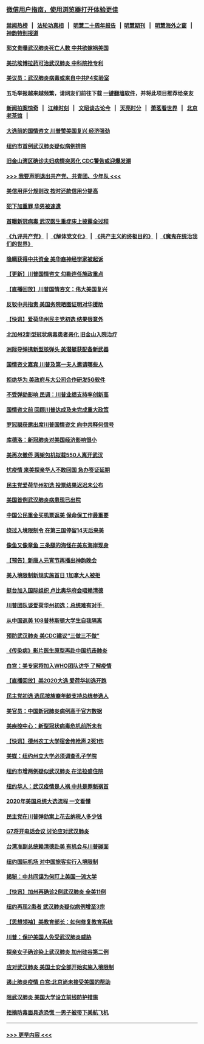 ### [微信用户指南，使用浏览器打开体验更佳](https://github.com/gfw-breaker/banned-news1/blob/master/indexes/wechat-guide.md?t=0)
#### [禁闻热榜](热点新闻.md?t=0)  &nbsp;&nbsp;|&nbsp;&nbsp; [法轮功真相](https://github.com/gfw-breaker/truth/blob/master/README.md?t=0) &nbsp;&nbsp;|&nbsp;&nbsp; [明慧二十周年报告](https://github.com/gfw-breaker/mh-reports/blob/master/README.md?t=0) &nbsp;&nbsp;|&nbsp;&nbsp;[明慧期刊](https://github.com/gfw-breaker/mh-qikan) &nbsp;&nbsp;|&nbsp;&nbsp; [明慧海外之窗](https://github.com/gfw-breaker/mh-news/blob/master/README.md?t=0) &nbsp;&nbsp;|&nbsp;&nbsp; [神韵特别报道](https://github.com/gfw-breaker/mh-news/blob/master/shenyun.md?t=0)
#### [郭文贵曝武汉肺炎死亡人数 中共欲嫁祸美国](../pages/nsc412/n11846240.md?t=02052302) 
#### [美抗埃博拉药可治武汉肺炎 中科院抢专利](../pages/nsc412/n11846409.md?t=02052302) 
#### [美议员：武汉肺炎病毒或来自中共P4实验室](../pages/nsc412/n11846043.md?t=02052302) 
#### 五毛举报越来越频繁，请网友们前往下载 [一键翻墙软件](https://github.com/gfw-breaker/ssr-accounts)，并将此项目推荐给亲友
#### [新闻拍案惊奇](https://github.com/gfw-breaker/banned-news1/blob/master/pages/link4.md) &nbsp;&nbsp;|&nbsp;&nbsp; [江峰时刻](https://github.com/gfw-breaker/banned-news1/blob/master/pages/link4.md) &nbsp;&nbsp;|&nbsp;&nbsp; [文昭谈古论今](https://github.com/gfw-breaker/banned-news1/blob/master/pages/link4.md) &nbsp;&nbsp;|&nbsp;&nbsp; [天亮时分](https://github.com/gfw-breaker/banned-news1/blob/master/pages/link4.md) &nbsp;&nbsp;|&nbsp;&nbsp; [萧茗看世界](https://github.com/gfw-breaker/banned-news1/blob/master/pages/link4.md) &nbsp;&nbsp;|&nbsp;&nbsp; [北京老茶馆](https://github.com/gfw-breaker/banned-news1/blob/master/pages/link4.md) &nbsp;&nbsp;|&nbsp;&nbsp; 
#### [大选前的国情咨文 川普赞美国复兴 经济强劲](../pages/nsc412/n11845526.md?t=02052302) 
#### [纽约市首例武汉肺炎疑似病例排除](../pages/nsc412/n11844989.md?t=02052302) 
#### [旧金山湾区确诊夫妇病情突恶化 CDC警告或迎爆发潮](../pages/nsc412/n11845730.md?t=02052302) 
#### [>>> 我要声明退出共产党、共青团、少年队 <<<](https://github.com/begood0513/goodnews/blob/master/quit/letter.md) 
#### [美信用评分规则改  按时还款信用分提高](../pages/nsc412/n11845488.md?t=02052302) 
#### [犯下加重罪 华男被速遣](../pages/nsc412/n11845476.md?t=02052302) 
#### [首曝新冠病毒 武汉医生重症床上披露全过程](../pages/nsc412/n11845150.md?t=02052302) 
#### [《九评共产党》](https://github.com/begood0513/9ping.md/blob/master/README.md) &nbsp;|&nbsp; [《解体党文化》](../../../../jtdwh.md/blob/master/README.md)  &nbsp;|&nbsp; [《共产主义的终极目的》](../../../../gczydzjmd.md/blob/master/README.md) &nbsp;|&nbsp; [《魔鬼在统治我们的世界》](../../../../mgztzwmdsj.md/blob/master/README.md) 
#### [隐瞒获得中共资金 美华裔神经学家被起诉](../pages/nsc412/n11844879.md?t=02052302) 
#### [【更新】川普国情咨文 勾勒连任施政重点](../pages/nsc412/n11845223.md?t=02052302) 
#### [【直播回放】川普国情咨文：伟大美国复兴](../pages/nsc412/n11842079.md?t=02052302) 
#### [反驳中共指责 美国务院晒图证明对华援助](../pages/nsc412/n11844859.md?t=02052302) 
#### [【快讯】爱荷华州民主党初选 结果很意外](../pages/nsc412/n11844878.md?t=02052302) 
#### [北加州2新型冠状病毒患者恶化 旧金山入院治疗](../pages/nsc412/n11844842.md?t=02052302) 
#### [洲际导弹携新型核弹头 美潜艇获配备新武器](../pages/nsc412/n11844680.md?t=02052302) 
#### [国情咨文嘉宾 川普及第一夫人邀请哪些人](../pages/nsc412/n11844712.md?t=02052302) 
#### [拒绝华为 美政府与大公司合作研发5G软件](../pages/nsc412/n11844625.md?t=02052302) 
#### [不受弹劾影响 民调：川普业绩支持率创新高](../pages/nsc412/n11844622.md?t=02052302) 
#### [国情咨文前 回顾川普达成及未完成重大政策](../pages/nsc412/n11844581.md?t=02052302) 
#### [罗冠聪获邀出席川普国情咨文 向中共释何信号](../pages/nsc412/n11844355.md?t=02052302) 
#### [库德洛：新冠肺炎对美国经济影响很小](../pages/nsc412/n11844418.md?t=02052302) 
#### [美再次撤侨 两架包机拟载550人离开武汉](../pages/nsc412/n11844407.md?t=02052302) 
#### [忧疫情 来美探亲华人不敢回国 急办签证延期](../pages/nsc412/n11843344.md?t=02052302) 
#### [民主党爱荷华州初选 投票结果迟迟未公布](../pages/nsc412/n11844207.md?t=02052302) 
#### [美国首例武汉肺炎病患现已出院](../pages/nsc412/n11842740.md?t=02052302) 
#### [中国公民重金买机票返美 保命保工作最重要](../pages/nsc412/n11843282.md?t=02052302) 
#### [绕过入境限制令  在第三国停留14天后来美](../pages/nsc412/n11843341.md?t=02052302) 
#### [像鱼又像章鱼 三条腿的海怪在美东海岸现身](../pages/nsc412/n11843092.md?t=02052302) 
#### [【预告】新唐人元宵节再播出神韵晚会](../pages/nsc412/n11843192.md?t=02052302) 
#### [美入境限制新规实施首日 1加拿大人被拒](../pages/nsc412/n11843058.md?t=02052302) 
#### [挺台加入国际组织 卢比奥华府会唔赖清德](../pages/nsc412/n11843023.md?t=02052302) 
#### [川普团队谈爱荷华州初选：总统难有对手  ](../pages/nsc412/n11842867.md?t=02052302) 
#### [从中国返美 108普林斯顿大学生自我隔离](../pages/nsc412/n11842714.md?t=02052302) 
#### [预防武汉肺炎 美CDC建议“三做三不做”](../pages/nsc412/n11842700.md?t=02052302) 
#### [《传染病》影片医生原型再赴中国抗击肺炎](../pages/nsc412/n11842626.md?t=02052302) 
#### [白宫：美专家将加入WHO团队访华 了解疫情](../pages/nsc412/n11842198.md?t=02052302) 
#### [【直播回放】美2020大选 爱荷华初选开跑](../pages/nsc412/n11841820.md?t=02052302) 
#### [民主党初选 选民按族裔年龄支持总统参选人](../pages/nsc412/n11842239.md?t=02052302) 
#### [美官员：中国新冠肺炎病例高于官方数据](../pages/nsc412/n11842452.md?t=02052302) 
#### [美疾控中心：新型冠状病毒危机前所未有](../pages/nsc412/n11842406.md?t=02052302) 
#### [【快讯】德州农工大学宿舍传枪声 2死1伤](../pages/nsc412/n11842279.md?t=02052302) 
#### [美媒：纽约州立大学必须调查孔子学院](../pages/nsc412/n11840637.md?t=02052302) 
#### [纽约市增两例疑似武汉肺炎 在法拉盛住院](../pages/nsc412/n11840625.md?t=02052302) 
#### [纽约华人：武汉疫情是人祸 中共是罪魁祸首](../pages/nsc412/n11840631.md?t=02052302) 
#### [2020年美国总统大选流程 一文看懂](../pages/nsc412/n11842056.md?t=02052302) 
#### [民主党在川普弹劾案上花去纳税人多少钱](../pages/nsc412/n11841941.md?t=02052302) 
#### [G7将开电话会议 讨论应对武汉肺炎](../pages/nsc412/n11841658.md?t=02052302) 
#### [台湾准副总统赖清德赴美 有机会与川普碰面](../pages/nsc412/n11841332.md?t=02052302) 
#### [纽约国际机场  对中国旅客实行入境限制](../pages/nsc412/n11840619.md?t=02052302) 
#### [揭秘：中共间谍为何盯上美国一流大学](../pages/nsc412/n11840270.md?t=02052302) 
#### [【快讯】加州再确诊2例武汉肺炎 全美11例](../pages/nsc412/n11840339.md?t=02052302) 
#### [纽约再现2患者 武汉肺炎疑似病例增至3宗](../pages/nsc412/n11840010.md?t=02052302) 
#### [【思想领袖】美教育部长：如何修复教育系统](../pages/nsc412/n11690865.md?t=02052302) 
#### [川普：保护美国人免受武汉肺炎威胁](../pages/nsc412/n11839718.md?t=02052302) 
#### [探亲女子确诊染上武汉肺炎 加州硅谷第二例](../pages/nsc412/n11839784.md?t=02052302) 
#### [应对武汉肺炎 美国土安全部开始实施入境限制](../pages/nsc412/n11839729.md?t=02052302) 
#### [遏止肺炎疫情 白宫:北京尚未接受美国的帮助](../pages/nsc412/n11839660.md?t=02052302) 
#### [阻武汉肺炎 美国大学设立前线防护措施](../pages/nsc412/n11839479.md?t=02052302) 
#### [拒摘防毒面具造恐慌 一男子被带下美航飞机](../pages/nsc412/n11839455.md?t=02052302) 

----
#### [ >>> 更早内容 <<< ](../indexes/nsc412-earlier.md)
